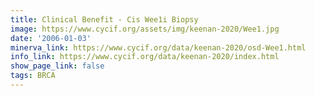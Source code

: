 ```yaml
---
title: Clinical Benefit - Cis Wee1i Biopsy
image: https://www.cycif.org/assets/img/keenan-2020/Wee1.jpg
date: '2006-01-03'
minerva_link: https://www.cycif.org/data/keenan-2020/osd-Wee1.html
info_link: https://www.cycif.org/data/keenan-2020/index.html
show_page_link: false
tags: BRCA
---
```

